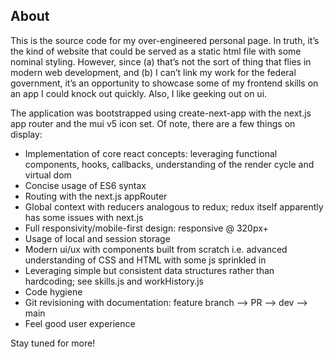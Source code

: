 ## About

This is the source code for my over-engineered personal page. In truth, it’s the kind of website that could be served as a static html file with some nominal styling. However, since (a) that’s not the sort of thing that flies in modern web development, and (b) I can’t link my work for the federal government, it’s an opportunity to showcase some of my frontend skills on an app I could knock out quickly. Also, I like geeking out on ui.

The application was bootstrapped using create-next-app with the next.js app router and the mui v5 icon set. Of note, there are a few things on display:
- Implementation of core react concepts: leveraging functional components, hooks, callbacks, understanding of the render cycle and virtual dom
- Concise usage of ES6 syntax
- Routing with the next.js appRouter
- Global context with reducers analogous to redux; redux itself apparently has some issues with next.js
- Full responsivity/mobile-first design: responsive @ 320px+
- Usage of local and session storage
- Modern ui/ux with components built from scratch i.e. advanced understanding of CSS and HTML with some js sprinkled in
- Leveraging simple but consistent data structures rather than hardcoding; see skills.js and workHistory.js
- Code hygiene
- Git revisioning with documentation: feature branch --> PR --> dev --> main
- Feel good user experience

Stay tuned for more!
